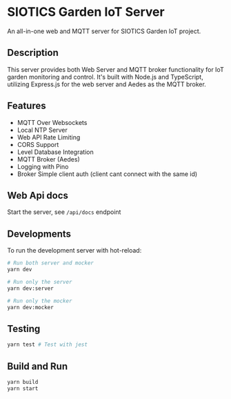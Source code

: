 # SIOTICS Garden IoT Server

An all-in-one web and MQTT server for SIOTICS Garden IoT project.

## Description

This server provides both Web Server and MQTT broker functionality for IoT garden monitoring and control. It's built with Node.js and TypeScript, utilizing Express.js for the web server and Aedes as the MQTT broker.

## Features
- MQTT Over Websockets
- Local NTP Server
- Web API Rate Limiting
- CORS Support
- Level Database Integration
- MQTT Broker (Aedes)
- Logging with Pino
- Broker Simple client auth (client cant connect with the same id)

## Web Api docs
Start the server, see `/api/docs` endpoint 

## Developments
To run the development server with hot-reload:
```bash
# Run both server and mocker
yarn dev

# Run only the server
yarn dev:server

# Run only the mocker
yarn dev:mocker
```

## Testing
```bash
yarn test # Test with jest
```

## Build and Run
```bash
yarn build
yarn start
```